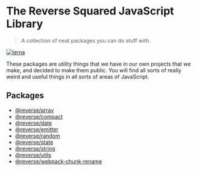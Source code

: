# The Reverse Squared JavaScript Library
> A collection of neat packages you can do stuff with.

[![lerna](https://img.shields.io/badge/maintained%20with-lerna-cc00ff.svg)](https://lerna.js.org/)

These packages are utility things that we have in our own projects that we make, and decided to make
them public. You will find all sorts of really weird and useful things in all sorts of areas of
JavaScript.

## Packages
- [@reverse/array](./packages/reverse-array/README.md)
- [@reverse/compact](./packages/reverse-compact/README.md)
- [@reverse/date](./packages/reverse-date/README.md)
- [@reverse/emitter](./packages/reverse-emitter/readme.md)
- [@reverse/random](./packages/reverse-random/README.md)
- [@reverse/state](./packages/reverse-state/readme.md)
- [@reverse/string](./packages/reverse-string/README.md)
- [@reverse/utils](./packages/reverse-utils/readme.md)
- [@reverse/webpack-chunk-rename](./packages/reverse-webpack-chunk-rename/readme.md)
